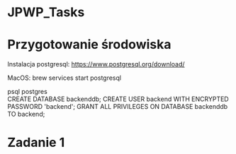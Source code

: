 # JPWP_Tasks

# Przygotowanie środowiska

Instalacja postgresql: https://www.postgresql.org/download/

MacOS:  brew services start postgresql   
       
psql postgres  
CREATE DATABASE backenddb;
CREATE USER backend WITH ENCRYPTED PASSWORD 'backend';
GRANT ALL PRIVILEGES ON DATABASE backenddb TO backend;

# Zadanie 1
